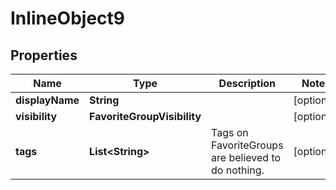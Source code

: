 

# InlineObject9


## Properties

Name | Type | Description | Notes
------------ | ------------- | ------------- | -------------
**displayName** | **String** |  |  [optional]
**visibility** | **FavoriteGroupVisibility** |  |  [optional]
**tags** | **List&lt;String&gt;** | Tags on FavoriteGroups are believed to do nothing. |  [optional]



